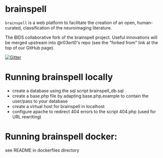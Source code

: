 # brainspell

`brainspell` is a web platform to facilitate the creation of an open, human-curated, classification of the neuroimaging literature.

The BIDS collaborative fork of the brainspell project. Useful innovations will
be merged upstream into @r03ert0's repo (see the "forked from" link at the top
of our GitHub page).

[![Gitter](https://badges.gitter.im/Join%20Chat.svg)](https://gitter.im/BIDS-collaborative/brainspell?utm_source=badge&utm_medium=badge&utm_campaign=pr-badge&utm_content=badge)

# Running brainspell locally
* create a database using the sql script brainspell_db.sql
* create a base.php file by adapting base.php.example to contain the user/pass to your database
* create a virtual host for brainspell in localhost
* configure apache to redirect 404 errors to the script 404.php (used for URL rewriting)

# Running brainspell docker: 

see README in dockerfiles directory


